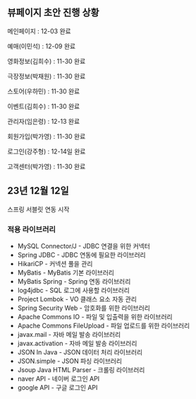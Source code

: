 ## 뷰페이지 초안 진행 상황
메인페이지 : 12-03 완료

예매(이민석) : 12-09 완료

영화정보(김희수) : 11-30 완료

극장정보(박재원) : 11-30 완료

스토어(우하민) : 11-30 완료

이벤트(김희수) : 11-30 완료

관리자(임은령) : 12-13 완료

회원가입(박가영) : 11-30 완료

로그인(강주형) : 12-14일 완료

고객센터(박가영) : 11-30 완료

## 23년 12월 12일
스프링 서블릿 연동 시작

### 적용 라이브러리
* MySQL Connector/J - JDBC 연결을 위한 커넥터
* Spring JDBC - JDBC 연동에 필요한 라이브러리
* HikariCP - 커넥션 풀을 관리
* MyBatis - MyBatis 기본 라이브러리
* MyBatis Spring - Spring 연동 라이브러리
* log4jdbc - SQL 로그에 사용할 라이브러리
* Project Lombok - VO 클래스 요소 자동 관리
* Spring Security Web - 암호화를 위한 라이브러리
* Apache Commons IO - 파일 및 입출력을 위한 라이브러리
* Apache Commons FileUpload - 파일 업로드를 위한 라이브러리
* javax.mail - 자바 메일 발송 라이브러리
* javax.activation - 자바 메일 발송 라이브러리
* JSON In Java - JSON 데이터 처리 라이브러리
* JSON.simple - JSON 파싱 라이브러리
* Jsoup Java HTML Parser - 크롤링 라이브러리
* naver API - 네이버 로그인 API
* google API - 구글 로그인 API


